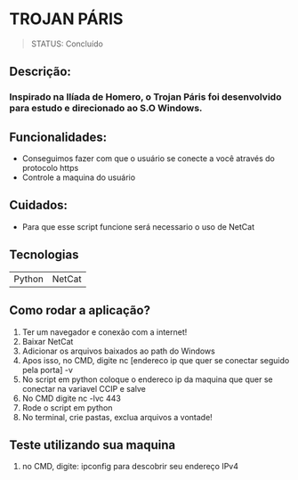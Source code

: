 

# TROJAN PÁRIS
>STATUS: Concluído
## Descrição:
### Inspirado na Ilíada de Homero, o Trojan Páris foi desenvolvido para estudo e direcionado ao S.O Windows.


## Funcionalidades:
* Conseguimos fazer com que o usuário se conecte a você através do protocolo https 
* Controle a maquina do usuário

## Cuidados:
* Para que esse script funcione será necessario o uso de NetCat

## Tecnologias
<table>
  <tr>
    <td>Python</td>
    <td>NetCat</td>
  </tr>
</table>

## Como rodar a aplicação?

  1. Ter um navegador e conexão com a internet!
  2. Baixar NetCat
  3. Adicionar os arquivos baixados ao path do Windows
  4. Apos isso, no CMD, digite nc [endereco ip que quer se conectar seguido pela porta] -v
  5. No script em python coloque o endereco ip da maquina que quer se conectar na variavel CCIP e salve
  6. No CMD digite nc -lvc 443
  7. Rode o script em python
  8. No terminal, crie pastas, exclua arquivos a vontade!
  
  ## Teste utilizando sua maquina
  1. no CMD, digite: ipconfig para descobrir seu endereço IPv4
  
